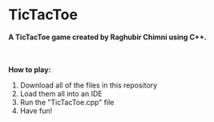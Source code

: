 # TicTacToe

**A TicTacToe game created by Raghubir Chimni using C++.<br />**

**<br /><br />How to play:** 
1. Download all of the files in this repository
2. Load them all into an IDE
3. Run the "TicTacToe.cpp" file
4. Have fun!
